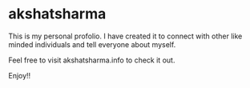 # akshatsharma

This is my personal profolio. I have created it to connect with other like minded individuals and tell everyone about myself. 

Feel free to visit akshatsharma.info to check it out.

Enjoy!!